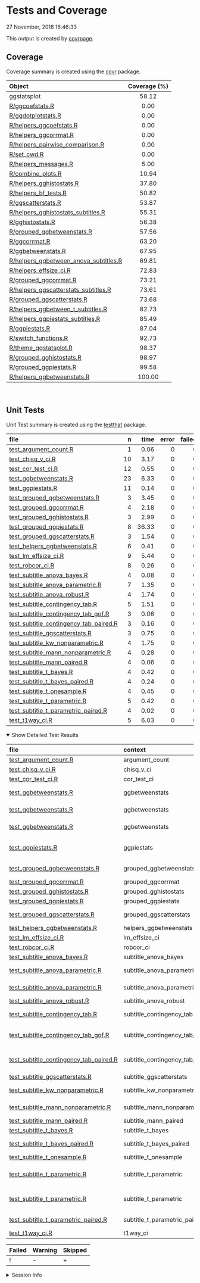 Tests and Coverage
================
27 November, 2018 16:46:33

This output is created by
[covrpage](https://github.com/yonicd/covrpage).

## Coverage

Coverage summary is created using the
[covr](https://github.com/r-lib/covr)
package.

| Object                                                                               | Coverage (%) |
| :----------------------------------------------------------------------------------- | :----------: |
| ggstatsplot                                                                          |    58.12     |
| [R/ggcoefstats.R](../R/ggcoefstats.R)                                                |     0.00     |
| [R/ggdotplotstats.R](../R/ggdotplotstats.R)                                          |     0.00     |
| [R/helpers\_ggcoefstats.R](../R/helpers_ggcoefstats.R)                               |     0.00     |
| [R/helpers\_ggcorrmat.R](../R/helpers_ggcorrmat.R)                                   |     0.00     |
| [R/helpers\_pairwise\_comparison.R](../R/helpers_pairwise_comparison.R)              |     0.00     |
| [R/set\_cwd.R](../R/set_cwd.R)                                                       |     0.00     |
| [R/helpers\_messages.R](../R/helpers_messages.R)                                     |     5.00     |
| [R/combine\_plots.R](../R/combine_plots.R)                                           |    10.94     |
| [R/helpers\_gghistostats.R](../R/helpers_gghistostats.R)                             |    37.80     |
| [R/helpers\_bf\_tests.R](../R/helpers_bf_tests.R)                                    |    50.82     |
| [R/ggscatterstats.R](../R/ggscatterstats.R)                                          |    53.87     |
| [R/helpers\_gghistostats\_subtitles.R](../R/helpers_gghistostats_subtitles.R)        |    55.31     |
| [R/gghistostats.R](../R/gghistostats.R)                                              |    56.38     |
| [R/grouped\_ggbetweenstats.R](../R/grouped_ggbetweenstats.R)                         |    57.56     |
| [R/ggcorrmat.R](../R/ggcorrmat.R)                                                    |    63.20     |
| [R/ggbetweenstats.R](../R/ggbetweenstats.R)                                          |    67.95     |
| [R/helpers\_ggbetween\_anova\_subtitles.R](../R/helpers_ggbetween_anova_subtitles.R) |    69.81     |
| [R/helpers\_effsize\_ci.R](../R/helpers_effsize_ci.R)                                |    72.83     |
| [R/grouped\_ggcorrmat.R](../R/grouped_ggcorrmat.R)                                   |    73.21     |
| [R/helpers\_ggscatterstats\_subtitles.R](../R/helpers_ggscatterstats_subtitles.R)    |    73.61     |
| [R/grouped\_ggscatterstats.R](../R/grouped_ggscatterstats.R)                         |    73.68     |
| [R/helpers\_ggbetween\_t\_subtitles.R](../R/helpers_ggbetween_t_subtitles.R)         |    82.73     |
| [R/helpers\_ggpiestats\_subtitles.R](../R/helpers_ggpiestats_subtitles.R)            |    85.49     |
| [R/ggpiestats.R](../R/ggpiestats.R)                                                  |    87.04     |
| [R/switch\_functions.R](../R/switch_functions.R)                                     |    92.73     |
| [R/theme\_ggstatsplot.R](../R/theme_ggstatsplot.R)                                   |    98.37     |
| [R/grouped\_gghistostats.R](../R/grouped_gghistostats.R)                             |    98.97     |
| [R/grouped\_ggpiestats.R](../R/grouped_ggpiestats.R)                                 |    99.58     |
| [R/helpers\_ggbetweenstats.R](../R/helpers_ggbetweenstats.R)                         |    100.00    |

<br>

## Unit Tests

Unit Test summary is created using the
[testthat](https://github.com/r-lib/testthat)
package.

| file                                                                                          |  n |  time | error | failed | skipped | warning | icon |
| :-------------------------------------------------------------------------------------------- | -: | ----: | ----: | -----: | ------: | ------: | :--- |
| [test\_argument\_count.R](testthat/test_argument_count.R)                                     |  1 |  0.06 |     0 |      0 |       0 |       0 |      |
| [test\_chisq\_v\_ci.R](testthat/test_chisq_v_ci.R)                                            | 10 |  3.17 |     0 |      0 |       0 |       0 |      |
| [test\_cor\_test\_ci.R](testthat/test_cor_test_ci.R)                                          | 12 |  0.55 |     0 |      0 |       0 |       0 |      |
| [test\_ggbetweenstats.R](testthat/test_ggbetweenstats.R)                                      | 23 |  6.33 |     0 |      0 |       0 |       1 | \-   |
| [test\_ggpiestats.R](testthat/test_ggpiestats.R)                                              | 11 |  0.14 |     0 |      0 |       0 |       0 |      |
| [test\_grouped\_ggbetweenstats.R](testthat/test_grouped_ggbetweenstats.R)                     |  3 |  3.45 |     0 |      0 |       0 |       0 |      |
| [test\_grouped\_ggcorrmat.R](testthat/test_grouped_ggcorrmat.R)                               |  4 |  2.18 |     0 |      0 |       0 |       0 |      |
| [test\_grouped\_gghistostats.R](testthat/test_grouped_gghistostats.R)                         |  3 |  2.99 |     0 |      0 |       0 |       0 |      |
| [test\_grouped\_ggpiestats.R](testthat/test_grouped_ggpiestats.R)                             |  8 | 36.33 |     0 |      0 |       0 |       0 |      |
| [test\_grouped\_ggscatterstats.R](testthat/test_grouped_ggscatterstats.R)                     |  3 |  1.54 |     0 |      0 |       0 |       0 |      |
| [test\_helpers\_ggbetweenstats.R](testthat/test_helpers_ggbetweenstats.R)                     |  6 |  0.41 |     0 |      0 |       0 |       0 |      |
| [test\_lm\_effsize\_ci.R](testthat/test_lm_effsize_ci.R)                                      |  9 |  5.44 |     0 |      0 |       0 |       0 |      |
| [test\_robcor\_ci.R](testthat/test_robcor_ci.R)                                               |  8 |  0.26 |     0 |      0 |       0 |       0 |      |
| [test\_subtitle\_anova\_bayes.R](testthat/test_subtitle_anova_bayes.R)                        |  4 |  0.08 |     0 |      0 |       0 |       0 |      |
| [test\_subtitle\_anova\_parametric.R](testthat/test_subtitle_anova_parametric.R)              |  7 |  1.35 |     0 |      0 |       0 |       0 |      |
| [test\_subtitle\_anova\_robust.R](testthat/test_subtitle_anova_robust.R)                      |  4 |  1.74 |     0 |      0 |       0 |       0 |      |
| [test\_subtitle\_contingency\_tab.R](testthat/test_subtitle_contingency_tab.R)                |  5 |  1.51 |     0 |      0 |       0 |       0 |      |
| [test\_subtitle\_contingency\_tab\_gof.R](testthat/test_subtitle_contingency_tab_gof.R)       |  3 |  0.06 |     0 |      0 |       0 |       0 |      |
| [test\_subtitle\_contingency\_tab\_paired.R](testthat/test_subtitle_contingency_tab_paired.R) |  3 |  0.16 |     0 |      0 |       0 |       0 |      |
| [test\_subtitle\_ggscatterstats.R](testthat/test_subtitle_ggscatterstats.R)                   |  3 |  0.75 |     0 |      0 |       0 |       0 |      |
| [test\_subtitle\_kw\_nonparametric.R](testthat/test_subtitle_kw_nonparametric.R)              |  4 |  1.75 |     0 |      0 |       0 |       0 |      |
| [test\_subtitle\_mann\_nonparametric.R](testthat/test_subtitle_mann_nonparametric.R)          |  4 |  0.28 |     0 |      0 |       0 |       0 |      |
| [test\_subtitle\_mann\_paired.R](testthat/test_subtitle_mann_paired.R)                        |  4 |  0.06 |     0 |      0 |       0 |       0 |      |
| [test\_subtitle\_t\_bayes.R](testthat/test_subtitle_t_bayes.R)                                |  4 |  0.42 |     0 |      0 |       0 |       0 |      |
| [test\_subtitle\_t\_bayes\_paired.R](testthat/test_subtitle_t_bayes_paired.R)                 |  4 |  0.24 |     0 |      0 |       0 |       0 |      |
| [test\_subtitle\_t\_onesample.R](testthat/test_subtitle_t_onesample.R)                        |  4 |  0.45 |     0 |      0 |       0 |       0 |      |
| [test\_subtitle\_t\_parametric.R](testthat/test_subtitle_t_parametric.R)                      |  5 |  0.42 |     0 |      0 |       0 |       0 |      |
| [test\_subtitle\_t\_parametric\_paired.R](testthat/test_subtitle_t_parametric_paired.R)       |  4 |  0.02 |     0 |      0 |       0 |       0 |      |
| [test\_t1way\_ci.R](testthat/test_t1way_ci.R)                                                 |  5 |  6.03 |     0 |      0 |       0 |       0 |      |

<details open>

<summary> Show Detailed Test Results
</summary>

| file                                                                                                  | context                            | test                                                         | status  |  n |  time | icon |
| :---------------------------------------------------------------------------------------------------- | :--------------------------------- | :----------------------------------------------------------- | :------ | -: | ----: | :--- |
| [test\_argument\_count.R](testthat/test_argument_count.R#L57_L60)                                     | argument\_count                    | argument\_count is correct                                   | PASS    |  1 |  0.06 |      |
| [test\_chisq\_v\_ci.R](testthat/test_chisq_v_ci.R#L46)                                                | chisq\_v\_ci                       | chisq\_v\_ci works                                           | PASS    | 10 |  3.17 |      |
| [test\_cor\_test\_ci.R](testthat/test_cor_test_ci.R#L45_L49)                                          | cor\_test\_ci                      | cor\_test\_ci works                                          | PASS    | 12 |  0.55 |      |
| [test\_ggbetweenstats.R](testthat/test_ggbetweenstats.R#L11_L18)                                      | ggbetweenstats                     | error when x and outlier.label are same                      | PASS    |  1 |  0.00 |      |
| [test\_ggbetweenstats.R](testthat/test_ggbetweenstats.R#L28_L38)                                      | ggbetweenstats                     | outlier.labeling works across vector types                   | WARNING |  4 |  3.48 | \-   |
| [test\_ggbetweenstats.R](testthat/test_ggbetweenstats.R#L116)                                         | ggbetweenstats                     | checking labels and data from plot                           | PASS    | 18 |  2.85 |      |
| [test\_ggpiestats.R](testthat/test_ggpiestats.R#L37)                                                  | ggpiestats                         | checking labels and data from plot with only `main` variable | PASS    | 11 |  0.14 |      |
| [test\_grouped\_ggbetweenstats.R](testthat/test_grouped_ggbetweenstats.R#L12_L32)                     | grouped\_ggbetweenstats            | grouping.var works across vector types                       | PASS    |  3 |  3.45 |      |
| [test\_grouped\_ggcorrmat.R](testthat/test_grouped_ggcorrmat.R#L18_L27)                               | grouped\_ggcorrmat                 | grouped\_ggcorrmat works                                     | PASS    |  4 |  2.18 |      |
| [test\_grouped\_gghistostats.R](testthat/test_grouped_gghistostats.R#L9_L19)                          | grouped\_gghistostats              | grouped\_gghistostats works                                  | PASS    |  3 |  2.99 |      |
| [test\_grouped\_ggpiestats.R](testthat/test_grouped_ggpiestats.R#L13_L21)                             | grouped\_ggpiestats                | grouped\_ggpiestats works                                    | PASS    |  8 | 36.33 |      |
| [test\_grouped\_ggscatterstats.R](testthat/test_grouped_ggscatterstats.R#L9_L17)                      | grouped\_ggscatterstats            | grouped\_ggscatterstats works                                | PASS    |  3 |  1.54 |      |
| [test\_helpers\_ggbetweenstats.R](testthat/test_helpers_ggbetweenstats.R#L30_L33)                     | helpers\_ggbetweenstats            | mean\_labeller works                                         | PASS    |  6 |  0.41 |      |
| [test\_lm\_effsize\_ci.R](testthat/test_lm_effsize_ci.R#L67_L71)                                      | lm\_effsize\_ci                    | lm\_effsize\_ci works                                        | PASS    |  9 |  5.44 |      |
| [test\_robcor\_ci.R](testthat/test_robcor_ci.R#L39_L43)                                               | robcor\_ci                         | robcor\_ci works                                             | PASS    |  8 |  0.26 |      |
| [test\_subtitle\_anova\_bayes.R](testthat/test_subtitle_anova_bayes.R#L51_L54)                        | subtitle\_anova\_bayes             | subtitle\_anova\_bayes works                                 | PASS    |  4 |  0.08 |      |
| [test\_subtitle\_anova\_parametric.R](testthat/test_subtitle_anova_parametric.R#L54_L57)              | subtitle\_anova\_parametric        | parametric anova subtitles work (without NAs)                | PASS    |  3 |  0.03 |      |
| [test\_subtitle\_anova\_parametric.R](testthat/test_subtitle_anova_parametric.R#L105)                 | subtitle\_anova\_parametric        | parametric anova subtitles work (with NAs)                   | PASS    |  4 |  1.32 |      |
| [test\_subtitle\_anova\_robust.R](testthat/test_subtitle_anova_robust.R#L53_L56)                      | subtitle\_anova\_robust            | subtitle\_anova\_robust works                                | PASS    |  4 |  1.74 |      |
| [test\_subtitle\_contingency\_tab.R](testthat/test_subtitle_contingency_tab.R#L57_L60)                | subtitle\_contingency\_tab         | subtitle\_contingency\_tab works                             | PASS    |  5 |  1.51 |      |
| [test\_subtitle\_contingency\_tab\_gof.R](testthat/test_subtitle_contingency_tab_gof.R#L41_L44)       | subtitle\_contingency\_tab\_gof    | Goodness of Fit subtitle\_contingency\_tab works             | PASS    |  3 |  0.06 |      |
| [test\_subtitle\_contingency\_tab\_paired.R](testthat/test_subtitle_contingency_tab_paired.R#L76_L79) | subtitle\_contingency\_tab\_paired | Paired subtitle\_contingency\_tab works                      | PASS    |  3 |  0.16 |      |
| [test\_subtitle\_ggscatterstats.R](testthat/test_subtitle_ggscatterstats.R#L46)                       | subtitle\_ggscatterstats           | subtitle\_ggscatterstats works                               | PASS    |  3 |  0.75 |      |
| [test\_subtitle\_kw\_nonparametric.R](testthat/test_subtitle_kw_nonparametric.R#L51_L54)              | subtitle\_kw\_nonparametric        | subtitle\_kw\_nonparametric works                            | PASS    |  4 |  1.75 |      |
| [test\_subtitle\_mann\_nonparametric.R](testthat/test_subtitle_mann_nonparametric.R#L46_L49)          | subtitle\_mann\_nonparametric      | subtitle\_mann\_nonparametric works                          | PASS    |  4 |  0.28 |      |
| [test\_subtitle\_mann\_paired.R](testthat/test_subtitle_mann_paired.R#L217_L220)                      | subtitle\_mann\_paired             | subtitle\_mann\_paired works                                 | PASS    |  4 |  0.06 |      |
| [test\_subtitle\_t\_bayes.R](testthat/test_subtitle_t_bayes.R#L47)                                    | subtitle\_t\_bayes                 | subtitle\_t\_bayes works                                     | PASS    |  4 |  0.42 |      |
| [test\_subtitle\_t\_bayes\_paired.R](testthat/test_subtitle_t_bayes_paired.R#L218_L221)               | subtitle\_t\_bayes\_paired         | subtitle\_t\_bayes\_paired works                             | PASS    |  4 |  0.24 |      |
| [test\_subtitle\_t\_onesample.R](testthat/test_subtitle_t_onesample.R#L53_L56)                        | subtitle\_t\_onesample             | subtitle\_t\_onesample works                                 | PASS    |  4 |  0.45 |      |
| [test\_subtitle\_t\_parametric.R](testthat/test_subtitle_t_parametric.R#L63_L66)                      | subtitle\_t\_parametric            | parametric t-test works (between-subjects without NAs)       | PASS    |  4 |  0.03 |      |
| [test\_subtitle\_t\_parametric.R](testthat/test_subtitle_t_parametric.R#L133)                         | subtitle\_t\_parametric            | parametric t-test works (between-subjects with NAs)          | PASS    |  1 |  0.39 |      |
| [test\_subtitle\_t\_parametric\_paired.R](testthat/test_subtitle_t_parametric_paired.R#L223_L226)     | subtitle\_t\_parametric\_paired    | subtitle\_t\_parametric\_paired works                        | PASS    |  4 |  0.02 |      |
| [test\_t1way\_ci.R](testthat/test_t1way_ci.R#L56)                                                     | t1way\_ci                          | t1way\_ci works                                              | PASS    |  5 |  6.03 |      |

| Failed | Warning | Skipped |
| :----- | :------ | :------ |
| \!     | \-      | \+      |

</details>

<details>

<summary> Session Info </summary>

| Field    | Value                                              |
| :------- | :------------------------------------------------- |
| Version  | R Under development (unstable) (2018-10-20 r75474) |
| Platform | x86\_64-w64-mingw32/x64 (64-bit)                   |
| Running  | Windows \>= 8 x64 (build 9200)                     |
| Language | English\_United States                             |
| Timezone | America/New\_York                                  |

| Package  | Version |
| :------- | :------ |
| testthat | 2.0.1   |
| covr     | 3.2.1   |
| covrpage | 0.0.66  |

</details>

<!--- Final Status : skipped/warning --->
